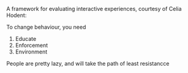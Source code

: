A framework for evaluating interactive experiences, courtesy of Celia Hodent:




To change behaviour, you need 

1. Educate
2. Enforcement
3. Environment

People are pretty lazy, and will take the path of least resistancce 

